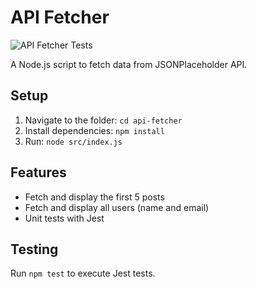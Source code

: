 # API Fetcher
![API Fetcher Tests](https://github.com/olek-scau/react-native-dev/workflows/API%20Fetcher%20Tests/badge.svg)

A Node.js script to fetch data from JSONPlaceholder API.

## Setup
1. Navigate to the folder: `cd api-fetcher`
2. Install dependencies: `npm install`
3. Run: `node src/index.js`

## Features
- Fetch and display the first 5 posts
- Fetch and display all users (name and email)
- Unit tests with Jest

## Testing
Run `npm test` to execute Jest tests.
